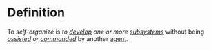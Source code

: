 # Definition

To _self-organize_ is _to_ [_develop_](develop.md) _one or more_ [_subsystems_](subsystem.md) without being [_assisted_](assist.md) _or_ [_commanded_](command.md) by another [agent](system.md).
